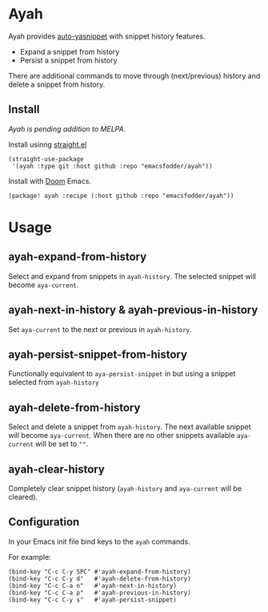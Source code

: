 # Ayah

Ayah provides [auto-yasnippet](https://github.com/abo-abo/auto-yasnippet) with
snippet history features.

- Expand a snippet from history
- Persist a snippet from history

There are additional commands to move through (next/previous) history and delete
a snippet from history.

## Install

_Ayah is pending addition to MELPA._

Install usinng [straight.el](https://github.com/radian-software/straight.el)

```emacs
(straight-use-package
 '(ayah :type git :host github :repo "emacsfodder/ayah"))
```

Install with [Doom](https://github.com/doomemacs) Emacs.

```emacs
(package! ayah :recipe (:host github :repo "emacsfodder/ayah"))
```

# Usage

## ayah-expand-from-history

Select and expand from snippets in `ayah-history`. The selected
snippet will become `aya-current`.

## ayah-next-in-history & ayah-previous-in-history

Set `aya-current` to the next or previous in `ayah-history`.

## ayah-persist-snippet-from-history

Functionally equivalent to `aya-persist-snippet` in but using a snippet selected
from `ayah-history`

## ayah-delete-from-history

Select and delete a snippet from `ayah-history`. The next available
snippet will become `aya-current`. When there are no other snippets
available `aya-current` will be set to `""`.

## ayah-clear-history

Completely clear snippet history (`ayah-history` and  `aya-current` will be cleared).

## Configuration

In your Emacs init file bind keys to the `ayah` commands.

For example:

```emacs
(bind-key "C-c C-y SPC" #'ayah-expand-from-history)
(bind-key "C-c C-y d"   #'ayah-delete-from-history)
(bind-key "C-c C-a n"   #'ayah-next-in-history)
(bind-key "C-c C-a p"   #'ayah-previous-in-history)
(bind-key "C-c C-y s"   #'ayah-persist-snippet)
```
